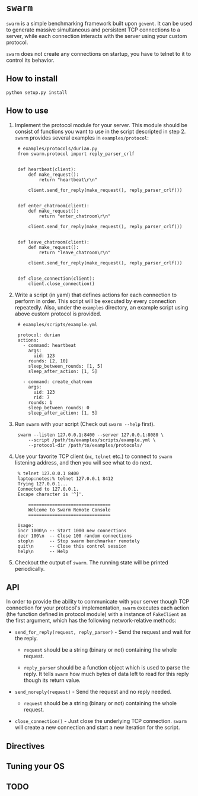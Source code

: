 `swarm`
=======


`swarm` is a simple benchmarking framework built upon `gevent`.  It can be
used to generate massive simultaneous and persistent TCP connections to a 
server, while each connection interacts with the server using your custom
protocol.

`swarm` does not create any connections on startup, you have to telnet to it
to control its behavior.



How to install
--------------

    python setup.py install



How to use
----------

1. Implement the protocol module for your server. This module should be 
consist of functions you want to use in the script descripted in step 2.
`swarm` provides several examples in `examples/protocol`:

        # examples/protocols/durian.py
        from swarm.protocol import reply_parser_crlf


        def heartbeat(client):
            def make_request():
                return "heartbeat\r\n"

            client.send_for_reply(make_request(), reply_parser_crlf())


        def enter_chatroom(client):
            def make_request():
                return "enter_chatroom\r\n"

            client.send_for_reply(make_request(), reply_parser_crlf())


        def leave_chatroom(client):
            def make_request():
                return "leave_chatroom\r\n"

            client.send_for_reply(make_request(), reply_parser_crlf())


        def close_connection(client):
            client.close_connection()


2. Write a script (in yaml) that defines actions for each connection to 
perform in order. This script will be executed by every connection repeatedly.
Also, under the `examples` directory, an example script using above custom
protocol is provided.

        # examples/scripts/example.yml
        
        protocol: durian
        actions:
          - command: heartbeat
            args:
              uid: 123 
            rounds: [2, 10] 
            sleep_between_rounds: [1, 5]
            sleep_after_action: [1, 5]

          - command: create_chatroom
            args:
              uid: 123 
              rid: 7
            rounds: 1
            sleep_between_rounds: 0
            sleep_after_action: [1, 5]


3. Run `swarm` with your script (Check out `swarm --help` first).


        swarm --listen 127.0.0.1:8400 --server 127.0.0.1:8080 \
            --script /path/to/examples/scripts/example.yml \
            --protocol-dir /path/to/examples/protocols/

4. Use your favorite TCP client (`nc`, `telnet` etc.) to connect to `swarm`
listening address, and then you will see what to do next.

        % telnet 127.0.0.1 8400
        laptop:notes:% telnet 127.0.0.1 8412
        Trying 127.0.0.1...
        Connected to 127.0.0.1.
        Escape character is '^]'.

            ===============================
            Welcome to Swarm Remote Console
            ===============================
            
        Usage:
        incr 1000\n -- Start 1000 new connections
        decr 100\n  -- Close 100 random connections
        stop\n      -- Stop swarm benchmarker remotely
        quit\n      -- Close this control session
        help\n      -- Help

5. Checkout the output of `swarm`. The running state will be printed 
periodically.



API
---

In order to provide the ability to communicate with your server though TCP 
connection for your protocol's implementation, `swarm` executes each action
(the function defined in protocol module) with a instance of `FakeClient` as
the first argument, which has the following network-relative methods:

* `send_for_reply(request, reply_parser)` - Send the request and wait for the 
reply. 

    * `request` should be a string (binary or not) containing the whole 
    request.
    
    * `reply_parser` should be a function object which is used to parse the
    reply. It tells `swarm` how much bytes of data left to read for this reply 
    though its return value.

* `send_noreply(request)` - Send the request and no reply needed.

    * `request` should be a string (binary or not) containing the whole 
    request.

* `close_connection()` - Just close the underlying TCP connection. `swarm` will
create a new connection and start a new iteration for the script.


Directives
----------


Tuning your OS
--------------

TODO
----
